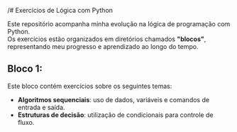 /# Exercícios de Lógica com Python  

Este repositório acompanha minha evolução na lógica de programação com Python.  
Os exercícios estão organizados em diretórios chamados **"blocos"**, representando meu progresso e aprendizado ao longo do tempo.  

## Bloco 1:  
Este bloco contém exercícios sobre os seguintes temas:  
- **Algoritmos sequenciais**: uso de dados, variáveis e comandos de entrada e saída.  
- **Estruturas de decisão**: utilização de condicionais para controle de fluxo.  
